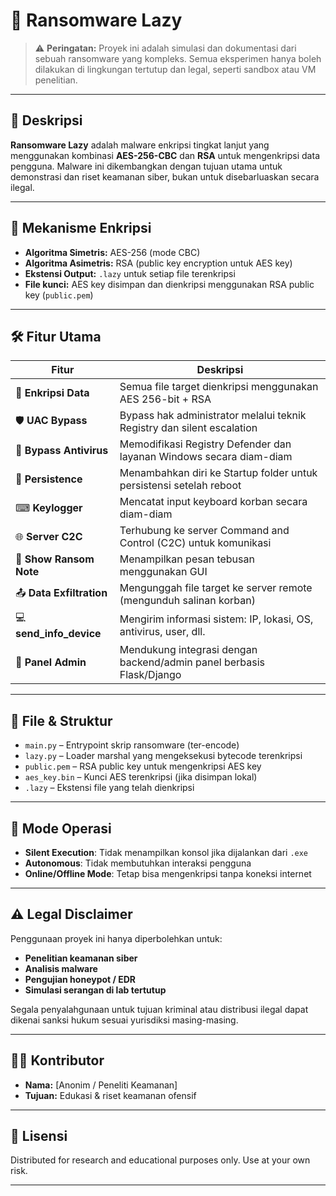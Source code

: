 # 🛑 Ransomware Lazy

> ⚠️ **Peringatan:** Proyek ini adalah simulasi dan dokumentasi dari sebuah ransomware yang kompleks. Semua eksperimen hanya boleh dilakukan di lingkungan tertutup dan legal, seperti sandbox atau VM penelitian.

---

## 📌 Deskripsi

**Ransomware Lazy** adalah malware enkripsi tingkat lanjut yang menggunakan kombinasi **AES-256-CBC** dan **RSA** untuk mengenkripsi data pengguna. Malware ini dikembangkan dengan tujuan utama untuk demonstrasi dan riset keamanan siber, bukan untuk disebarluaskan secara ilegal.

---

## 🔐 Mekanisme Enkripsi

- **Algoritma Simetris:** AES-256 (mode CBC)
- **Algoritma Asimetris:** RSA (public key encryption untuk AES key)
- **Ekstensi Output:** `.lazy` untuk setiap file terenkripsi
- **File kunci:** AES key disimpan dan dienkripsi menggunakan RSA public key (`public.pem`)

---

## 🛠️ Fitur Utama

| Fitur                   | Deskripsi                                                                 |
|------------------------|---------------------------------------------------------------------------|
| 🔐 **Enkripsi Data**     | Semua file target dienkripsi menggunakan AES 256-bit + RSA                |
| 🛡 **UAC Bypass**        | Bypass hak administrator melalui teknik Registry dan silent escalation    |
| 🧬 **Bypass Antivirus**  | Memodifikasi Registry Defender dan layanan Windows secara diam-diam      |
| 🔁 **Persistence**       | Menambahkan diri ke Startup folder untuk persistensi setelah reboot      |
| ⌨ **Keylogger**         | Mencatat input keyboard korban secara diam-diam                          |
| 🌐 **Server C2C**        | Terhubung ke server Command and Control (C2C) untuk komunikasi            |
| 🧾 **Show Ransom Note**  | Menampilkan pesan tebusan menggunakan GUI                                |
| 📤 **Data Exfiltration** | Mengunggah file target ke server remote (mengunduh salinan korban)       |
| 💻 **send_info_device**  | Mengirim informasi sistem: IP, lokasi, OS, antivirus, user, dll.         |
| 🧭 **Panel Admin**       | Mendukung integrasi dengan backend/admin panel berbasis Flask/Django     |

---

## 📁 File & Struktur

- `main.py` – Entrypoint skrip ransomware (ter-encode)
- `lazy.py` – Loader marshal yang mengeksekusi bytecode terenkripsi
- `public.pem` – RSA public key untuk mengenkripsi AES key
- `aes_key.bin` – Kunci AES terenkripsi (jika disimpan lokal)
- `.lazy` – Ekstensi file yang telah dienkripsi

---

## 🧪 Mode Operasi

- **Silent Execution**: Tidak menampilkan konsol jika dijalankan dari `.exe`
- **Autonomous**: Tidak membutuhkan interaksi pengguna
- **Online/Offline Mode**: Tetap bisa mengenkripsi tanpa koneksi internet

---

## ⚠️ Legal Disclaimer

Penggunaan proyek ini hanya diperbolehkan untuk:

- **Penelitian keamanan siber**
- **Analisis malware**
- **Pengujian honeypot / EDR**
- **Simulasi serangan di lab tertutup**

Segala penyalahgunaan untuk tujuan kriminal atau distribusi ilegal dapat dikenai sanksi hukum sesuai yurisdiksi masing-masing.

---

## 🧑‍💻 Kontributor

- **Nama:** [Anonim / Peneliti Keamanan]
- **Tujuan:** Edukasi & riset keamanan ofensif

---

## 📜 Lisensi

Distributed for research and educational purposes only. Use at your own risk.

---


